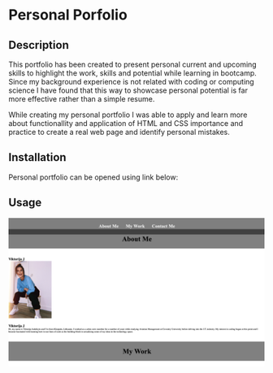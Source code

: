 # Personal Porfolio

## Description

This portfolio has been created to present personal current and upcoming skills to highlight the work, skills and potential while learning in bootcamp. Since my background experience is not related with coding or computing science I have found that this way to showcase personal potential is far more effective rather than a simple resume. 

While creating my personal portfolio I was able to apply and learn more about functionallity and application of HTML and CSS importance and practice to create a real web page and identify personal mistakes.

## Installation
Personal portfolio can be opened using link below:


## Usage

![Personal portfolio includes a navigation bar, a header image,personal information, highlights positions for future projects and contact form at bottom of the page.](./Assets/images/screenshot.jpg) 


